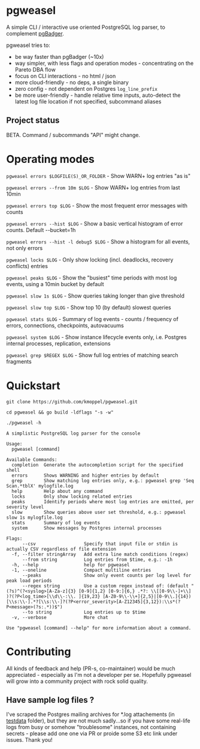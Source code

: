 # pgweasel

A simple CLI / interactive use oriented PostgreSQL log parser, to complement [pgBadger](https://github.com/darold/pgbadger).

pgweasel tries to:

* be way faster than pgBadger (~10x)
* way simpler, with less flags and operation modes - concentrating on the Pareto DBA flow
* focus on CLI interactions - no html / json
* more cloud-friendly - no deps, a single binary
* zero config - not dependent on Postgres `log_line_prefix`
* be more user-friendly - handle relative time inputs, auto-detect the latest log file location if not specified, subcommand aliases

## Project status

BETA. Command / subcommands "API" might change.

# Operating modes

`pgweasel errors $LOGFILE(S)_OR_FOLDER` - Show WARN+ log entries "as is"

`pgweasel errors --from 10m $LOG` - Show WARN+ log entries from last 10min

`pgweasel errors top $LOG` - Show the most frequent error messages with counts

`pgweasel errors --hist $LOG` - Show a basic vertical histogram of error counts. Default --bucket=1h

`pgweasel errors --hist -l debug5 $LOG` - Show a histogram for all events, not only errors

`pgweasel locks $LOG` - Only show locking (incl. deadlocks, recovery conflicts) entries

`pgweasel peaks $LOG` - Show the "busiest" time periods with most log events, using a 10min bucket by default

`pgweasel slow 1s $LOG` - Show queries taking longer than give threshold

`pgweasel slow top $LOG` - Show top 10 (by default) slowest queries

`pgweasel stats $LOG` - Summary of log events - counts / frequency of errors, connections, checkpoints, autovacuums

`pgweasel system $LOG` - Show instance lifecycle events only, i.e. Postgres internal processes, replication, extensions

`pgweasel grep $REGEX $LOG` - Show full log entries of matching search fragments


# Quickstart

```
git clone https://github.com/kmoppel/pgweasel.git

cd pgweasel && go build -ldflags "-s -w"

./pgweasel -h

A simplistic PostgreSQL log parser for the console

Usage:
  pgweasel [command]

Available Commands:
  completion  Generate the autocompletion script for the specified shell
  errors      Shows WARNING and higher entries by default
  grep        Show matching log entries only, e.g.: pgweasel grep 'Seq Scan.*tblX' mylogfile.log
  help        Help about any command
  locks       Only show locking related entries
  peaks       Identify periods where most log entries are emitted, per severity level
  slow        Show queries above user set threshold, e.g.: pgweasel slow 1s mylogfile.log
  stats       Summary of log events
  system      Show messages by Postgres internal processes

Flags:
      --csv                  Specify that input file or stdin is actually CSV regardless of file extension
  -f, --filter stringArray   Add extra line match conditions (regex)
      --from string          Log entries from $time, e.g.: -1h
  -h, --help                 help for pgweasel
  -1, --oneline              Compact multiline entries
      --peaks                Show only event counts per log level for peak load periods
      --regex string         Use a custom regex instead of: (default "(?s)^(?<syslog>[A-Za-z]{3} [0-9]{1,2} [0-9:]{6,} .*?: \\[[0-9\\-]+\\] )?(?P<log_time>[\\d\\-:\\. ]{19,23} [A-Z0-9\\-\\+]{2,5}|[0-9\\.]{14})[\\s:\\-].*?[\\s:\\-]?(?P<error_severity>[A-Z12345]{3,12}):\\s*(?P<message>(?s:.*))$")
      --to string            Log entries up to $time
  -v, --verbose              More chat

Use "pgweasel [command] --help" for more information about a command.
```


# Contributing

All kinds of feedback and help (PR-s, co-maintainer) would be much appreciated - especially as I'm not a developer per se. Hopefully pgweasel will grow into a community project with rock solid quality.

## Have sample log files ?

I've scraped the Postgres mailing archives for *.log attachements (in [testdata](https://github.com/kmoppel/pgweasel/tree/main/testdata) folder), but they are not much sadly...so if you have some real-life logs from busy or somehow "troublesome" instances, not containing secrets - please add one one via PR or proide some S3 etc link under issues. Thank you!